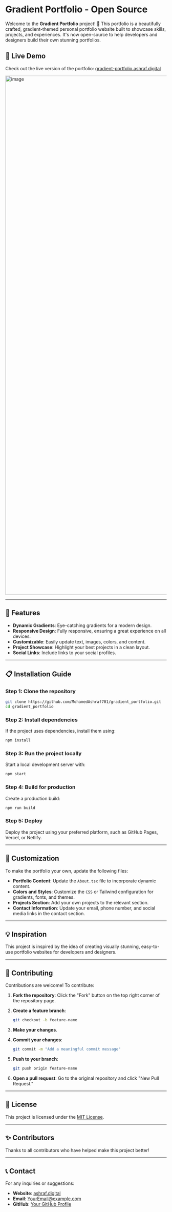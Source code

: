 # Gradient Portfolio - Open Source

Welcome to the **Gradient Portfolio** project! 🎨 This portfolio is a beautifully crafted, gradient-themed personal portfolio website built to showcase skills, projects, and experiences. It's now open-source to help developers and designers build their own stunning portfolios.

## 🌟 Live Demo

Check out the live version of the portfolio: [gradient-portfolio.ashraf.digital](https://gradient-portfolio.ashraf.digital/)

<img width="1620" alt="image" src="https://github.com/user-attachments/assets/8a9fe204-f1f2-4b6b-89f7-298c165c70d1">


---

## 🚀 Features

- **Dynamic Gradients**: Eye-catching gradients for a modern design.
- **Responsive Design**: Fully responsive, ensuring a great experience on all devices.
- **Customizable**: Easily update text, images, colors, and content.
- **Project Showcase**: Highlight your best projects in a clean layout.
- **Social Links**: Include links to your social profiles.

---

## 📋 Installation Guide

### Step 1: Clone the repository
```bash
git clone https://github.com/MohamedAshraf701/gradient_portfolio.git
cd gradient_portfolio
```

### Step 2: Install dependencies
If the project uses dependencies, install them using:
```bash
npm install
```

### Step 3: Run the project locally
Start a local development server with:
```bash
npm start
```

### Step 4: Build for production
Create a production build:
```bash
npm run build
```

### Step 5: Deploy
Deploy the project using your preferred platform, such as GitHub Pages, Vercel, or Netlify.

---

## 🔧 Customization

To make the portfolio your own, update the following files:

- **Portfolio Content**: Update the `About.tsx` file to incorporate dynamic content.
- **Colors and Styles**: Customize the `CSS` or Tailwind configuration for gradients, fonts, and themes.
- **Projects Section**: Add your own projects to the relevant section.
- **Contact Information**: Update your email, phone number, and social media links in the contact section.

---

## 💡 Inspiration

This project is inspired by the idea of creating visually stunning, easy-to-use portfolio websites for developers and designers.

---

## 🤝 Contributing

Contributions are welcome! To contribute:

1. **Fork the repository**:
   Click the "Fork" button on the top right corner of the repository page.

2. **Create a feature branch**:
   ```bash
   git checkout -b feature-name
   ```

3. **Make your changes**.

4. **Commit your changes**:
   ```bash
   git commit -m "Add a meaningful commit message"
   ```

5. **Push to your branch**:
   ```bash
   git push origin feature-name
   ```

6. **Open a pull request**:
   Go to the original repository and click "New Pull Request."

---

## 📜 License

This project is licensed under the [MIT License](LICENSE).

---

## ✨ Contributors

Thanks to all contributors who have helped make this project better!

---

## 📞 Contact

For any inquiries or suggestions:

- **Website**: [ashraf.digital](https://ashraf.digital)
- **Email**: [YourEmail@example.com](mailto:ashrafchauhan567@gmail.com)
- **GitHub**: [Your GitHub Profile](https://github.com/MohamedAshraf701)
